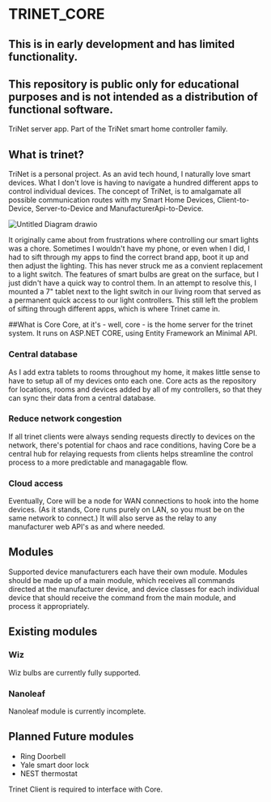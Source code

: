# TRINET_CORE

## This is in early development and has limited functionality. 
## This repository is public only for educational purposes and is not intended as a distribution of functional software. 


TriNet server app. Part of the TriNet smart home controller family.

## What is trinet?
TriNet is a personal project. As an avid tech hound, I naturally love smart devices.  What I don't love is having to navigate a hundred different apps to control individual devices.
The concept of TriNet, is to amalgamate all possible communication routes with my Smart Home Devices,  Client-to-Device, Server-to-Device and ManufacturerApi-to-Device. 

![Untitled Diagram drawio](https://github.com/user-attachments/assets/c8c0d964-c927-4bd2-92cb-1a69eda27a59)

It originally came about from frustrations where controlling our smart lights was a chore. Sometimes I wouldn't have my phone, or even when I did, I had to sift through my apps to find the correct brand app, boot it up and then adjust the lighting. This has never struck me as a convient replacement to a light switch.  The features of smart bulbs are great on the surface, but I just didn't have a quick way to control them.  In an attempt to resolve this, I mounted a 7" tablet next to the light switch in our living room that served as a permanent quick access to our light controllers.  This still left the problem of sifting through different apps, which is where Trinet came in.


##What is Core
Core, at it's - well, core - is the home server for the trinet system.  It runs on ASP.NET CORE, using Entity Framework an Minimal API.

### Central database
As I add extra tablets to rooms throughout my home, it makes little sense to have to setup all of my devices onto each one. Core acts as the repository for locations, rooms and devices added by all of my controllers, so that they can sync their data from a central database. 

### Reduce network congestion 
If all trinet clients were always sending requests directly to devices on the network, there's potential for chaos and race conditions, having Core be a central hub for relaying requests from clients helps streamline the control process to a more predictable and managagable flow.

### Cloud access
Eventually, Core will be a node for WAN connections to hook into the home devices. (As it stands, Core runs purely on LAN, so you must be on the same network to connect.) It will also serve as the relay to any manufacturer web API's as and where needed.


## Modules
Supported device manufacturers each have their own module.  Modules should be made up of a main module, which receives all commands directed at the manufacturer device, and device classes for each individual device that should receive the command from the main module, and process it appropriately.

## Existing modules

### Wiz
Wiz bulbs are currently fully supported.

### Nanoleaf
Nanoleaf module is currently incomplete.


## Planned Future modules

- Ring Doorbell
- Yale smart door lock
- NEST thermostat


Trinet Client is required to interface with Core. 

